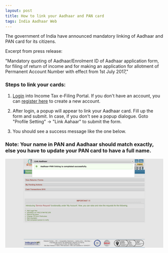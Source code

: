 ```yaml
---
layout: post
title: How to link your Aadhaar and PAN card
tags: India Aadhaar Web
---
```

The government of India have announced mandatory linking of Aadhaar and PAN card for its citizens.

Excerpt from press release:

"Mandatory quoting of Aadhaar/Enrolment ID of Aadhaar application form, for filing of return of income and for making an application for allotment of Permanent Account Number with effect from 1st July 2017,"

### Steps to link your cards:
1. [Login](https://incometaxindiaefiling.gov.in/e-Filing/UserLogin/LoginHome.html) into Income Tax e-Filing Portal. If you don't have an account, you can [register here]( https://incometaxindiaefiling.gov.in/e-Filing/Registration/RegistrationHome.html) to create a new account.

2. After login, a popup will appear to link your Aadhaar card. Fill up the form and submit.
In case, if you don't see a popup dialogue. Goto "Profile Setting" -> "Link Aahaar" to submit the form.

3. You should see a success message like the one below.


### Note: Your name in PAN and Aadhaar should match exactly, else you have to update your PAN card to have a full name.


![how-to-link-your-pan-with-aadhaar](../images/post/how-to-link-your-pan-with-aadhaar.png)
